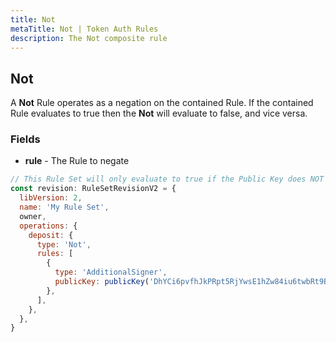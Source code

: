 ```yaml
---
title: Not
metaTitle: Not | Token Auth Rules
description: The Not composite rule
---
```


## Not
A **Not** Rule operates as a negation on the contained Rule. If the contained Rule evaluates to true then the **Not** will evaluate to false, and vice versa.

### Fields
* **rule** - The Rule to negate

```js
// This Rule Set will only evaluate to true if the Public Key does NOT sign the transaction.
const revision: RuleSetRevisionV2 = {
  libVersion: 2,
  name: 'My Rule Set',
  owner,
  operations: {
    deposit: {
      type: 'Not',
      rules: [
        {
          type: 'AdditionalSigner',
          publicKey: publicKey('DhYCi6pvfhJkPRpt5RjYwsE1hZw84iu6twbRt9B6dYLV'),
        },
      ],
    },
  },
}
```
